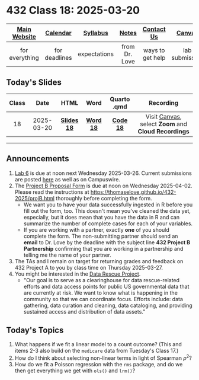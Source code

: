 # 432 Class 18: 2025-03-20

[Main Website](https://thomaselove.github.io/432-2025/) | [Calendar](https://thomaselove.github.io/432-2025/calendar.html) | [Syllabus](https://thomaselove.github.io/432-syllabus-2025/) | [Notes](https://thomaselove.github.io/432-notes/) | [Contact Us](https://thomaselove.github.io/432-2025/contact.html) | [Canvas](https://canvas.case.edu) | [Data and Code](https://github.com/THOMASELOVE/432-data) | [Sources](https://github.com/THOMASELOVE/432-classes-2024/tree/main/sources)
:-----------: | :--------------: | :----------: | :---------: | :-------------: | :-----------: | :------------: |:------:
for everything | for deadlines | expectations | from Dr. Love | ways to get help | lab submission | for downloads | to read

## Today's Slides

Class | Date | HTML | Word | Quarto .qmd | Recording
:---: | :--------: | :------: | :------: | :------: | :-------------:
18 | 2025-03-20 | **[Slides 18](https://thomaselove.github.io/432-slides-2025/slides18.html)** | **[Word 18](https://thomaselove.github.io/432-slides-2025/slides18w.docx)** | **[Code 18](https://github.com/THOMASELOVE/432-slides-2025/blob/main/slides18.qmd)** | Visit [Canvas](https://canvas.case.edu/), select **Zoom** and **Cloud Recordings**

---

## Announcements

1. [Lab 6](https://thomaselove.github.io/432-2025/lab6.html) is due at noon next Wednesday 2025-03-26. Current submissions are posted [here](https://github.com/THOMASELOVE/432-classes-2025/tree/main/lab6) as well as on Campuswire.
2. The [Project B Proposal Form](https://bit.ly/432-2025-projB-proposal) is due at noon on Wednesday 2025-04-02. Please read the instructions at <https://thomaselove.github.io/432-2025/projB.html> thoroughly before completing the form.
    - We want you to have your data successfully ingested in R before you fill out the form, too. This doesn't mean you've cleaned the data yet, especially, but it does mean that you have the data in R and can summarize the number of complete cases for each of your variables.
    - If you are working with a partner, exactly **one** of you should complete the form. The non-submitting partner should send an **email** to Dr. Love by the deadline with the subject line **432 Project B Partnership** confirming that you are working in a partnership and telling me the name of your partner.
3. The TAs and I remain on target for returning grades and feedback on 432 Project A to you by class time on Thursday 2025-03-27.
4. You might be interested in the [Data Rescue Project](https://www.datarescueproject.org/).
    - "Our goal is to serve as a clearinghouse for data rescue-related efforts and data access points for public US governmental data that are currently at risk. We want to know what is happening in the community so that we can coordinate focus. Efforts include: data gathering, data curation and cleaning, data cataloging, and providing sustained access and distribution of data assets."

## Today's Topics

1. What happens if we fit a linear model to a count outcome? (This and items 2-3 also build on the `medicare` data from Tuesday's Class 17.)
2. How do I think about selecting non-linear terms in light of Spearman $\rho^2$? 
3. How do we fit a Poisson regression with the `rms` package, and do we then get everything we get with `ols()` and `lrm()`?

